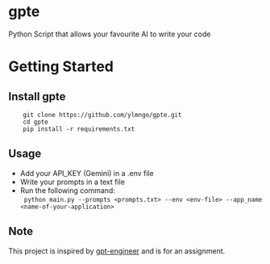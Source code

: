 # gpte 
Python Script that allows your favourite AI to write your code 

# Getting Started 
## Install gpte 
```
    git clone https://github.com/ylmngo/gpte.git
    cd gpte 
    pip install -r requirements.txt 
```
## Usage 
* Add your API_KEY (Gemini) in a .env file
* Write your prompts in a text file 
* Run the following command:  
    ` python main.py --prompts <prompts.txt> --env <env-file> --app_name <name-of-your-application>` 

## Note 
This project is inspired by [gpt-engineer](https://github.com/gpt-engineer-org/gpt-engineer) and is for an assignment. 

